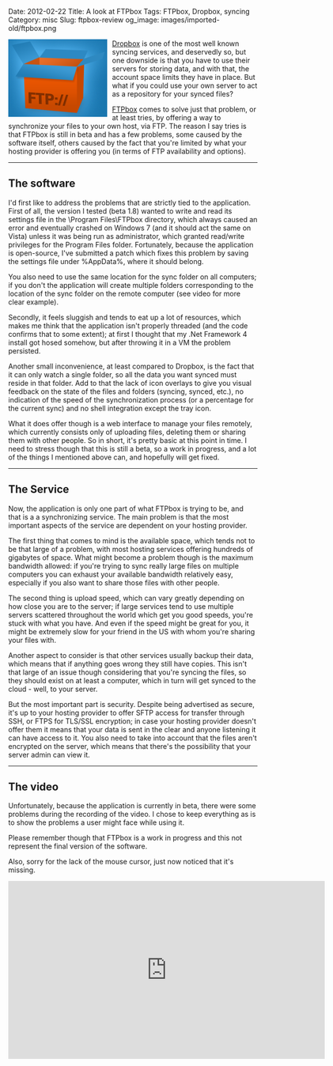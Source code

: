 Date: 2012-02-22
Title: A look at FTPbox
Tags: FTPbox, Dropbox, syncing
Category: misc
Slug: ftpbox-review
og_image: images/imported-old/ftpbox.png

<img style="float:left; padding-right:10px" src="/images/imported-old/ftpbox.png" />

[Dropbox](https://www.dropbox.com/) is one of the most well known syncing services, and deservedly so, but one downside is that you have to use their servers for storing data, and with that, the account space limits they have in place. But what if you could use your own server to act as a repository for your synced files?

[FTPbox](http://ftpbox.org/) comes to solve just that problem, or at least tries, by offering a way to synchronize your files to your own host, via FTP. The reason I say tries is that FTPbox is still in beta and has a few problems, some caused by the software itself, others caused by the fact that you're limited by what your hosting provider is offering you (in terms of FTP availability and options).

***

The software
------------

I'd first like to address the problems that are strictly tied to the application. First of all, the version I tested (beta 1.8) wanted to write and read its settings file in the \Program Files\FTPbox directory, which always caused an error and eventually crashed on Windows 7 (and it should act the same on Vista) unless it was being run as administrator, which granted read/write privileges for the Program Files folder. Fortunately, because the application is open-source, I've submitted a patch which fixes this problem by saving the settings file under %AppData%, where it should belong.

You also need to use the same location for the sync folder on all computers; if you don't the application will create multiple folders corresponding to the location of the sync folder on the remote computer (see video for more clear example).

Secondly, it feels sluggish and tends to eat up a lot of resources, which makes me think that the application isn't properly threaded (and the code confirms that to some extent); at first I thought that my .Net Framework 4 install got hosed somehow, but after throwing it in a VM the problem persisted.

Another small inconvenience, at least compared to Dropbox, is the fact that it can only watch a single folder, so all the data you want synced must reside in that folder. Add to that the lack of icon overlays to give you visual feedback on the state of the files and folders (syncing, synced, etc.), no indication of the speed of the synchronization process (or a percentage for the current sync) and no shell integration except the tray icon.

What it does offer though is a web interface to manage your files remotely, which currently consists only of uploading files, deleting them or sharing them with other people. So in short, it's pretty basic at this point in time. I need to stress though that this is still a beta, so a work in progress, and a lot of the things I mentioned above can, and hopefully will get fixed.

***

The Service
-----------

Now, the application is only one part of what FTPbox is trying to be, and that is a a synchronizing service. The main problem is that the most important aspects of the service are dependent on your hosting provider.

The first thing that comes to mind is the available space, which tends not to be that large of a problem, with most hosting services offering hundreds of gigabytes of space. What might become a problem though is the maximum bandwidth allowed: if you're trying to sync really large files on multiple computers you can exhaust your available bandwidth relatively easy, especially if you also want to share those files with other people.

The second thing is upload speed, which can vary greatly depending on how close you are to the server; if large services tend to use multiple servers scattered throughout the world which get you good speeds, you're stuck with what you have. And even if the speed might be great for you, it might be extremely slow for your friend in the US with whom you're sharing your files with.

Another aspect to consider is that other services usually backup their data, which means that if anything goes wrong they still have copies. This isn't that large of an issue though considering that you're syncing the files, so they should exist on at least a computer, which in turn will get synced to the cloud - well, to your server.

But the most important part is security. Despite being advertised as secure, it's up to your hosting provider to offer SFTP access for transfer through SSH, or FTPS for TLS/SSL encryption; in case your hosting provider doesn't offer them it means that your data is sent in the clear and anyone listening it can have access to it. You also need to take into account that the files aren't encrypted on the server, which means that there's the possibility that your server admin can view it.

***

The video
---------

Unfortunately, because the application is currently in beta, there were some problems during the recording of the video. I chose to keep everything as is to show the problems a user might face while using it.

Please remember though that FTPbox is a work in progress and this not represent the final version of the software.

Also, sorry for the lack of the mouse cursor, just now noticed that it's missing.

<iframe width="640" height="360" src="http://www.youtube-nocookie.com/embed/tEzhMorMohU?rel=0" frameborder="0" allowfullscreen></iframe>
